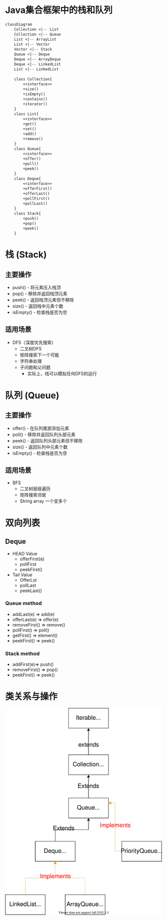 # Java集合框架中的栈和队列

```mermaid
classDiagram
    Collection <|-- List
    Collection <|-- Queue
    List <|-- ArrayList
    List <|-- Vector
    Vector <|-- Stack
    Queue <|-- Deque
    Deque <|-- ArrayDeque
    Deque <|-- LinkedList
    List <|-- LinkedList

    class Collection{
        <<interface>>
        +size()
        +isEmpty()
        +contains()
        +iterator()
    }
    class List{
        <<interface>>
        +get()
        +set()
        +add()
        +remove()
    }
    class Queue{
        <<interface>>
        +offer()
        +poll()
        +peek()
    }
    class Deque{
        <<interface>>
        +offerFirst()
        +offerLast()
        +pollFirst()
        +pollLast()
    }
    class Stack{
        +push()
        +pop()
        +peek()
    }
```

# 栈 (Stack)
## 主要操作
* push() - 将元素压入栈顶
* pop() - 移除并返回栈顶元素
* peek() - 返回栈顶元素但不移除
* size() - 返回栈中元素个数
* isEmpty() - 检查栈是否为空

## 适用场景
* DFS（深度优先搜索）
    * 二叉树DFS
    * 矩阵搜索下一个可能
    * 字符串处理
    * 子问题和父问题
        * 实际上，栈可以模拟任何DFS的运行

# 队列 (Queue)
## 主要操作
* offer() - 在队列尾部添加元素
* poll() - 移除并返回队列头部元素
* peek() - 返回队列头部元素但不移除
* size() - 返回队列中元素个数
* isEmpty() - 检查栈是否为空

## 适用场景
* BFS
    * 二叉树层级遍历
    * 矩阵搜索邻居
    * String array 一个变多个

# 双向列表
## Deque
* HEAD Value
    * offerFirst(e)
    * pollFirst
    * peekFirst()
* Tail Value
    * OfferLst
    * pollLast
    * peekLast()
### Queue method
* addLast(e) => add(e)
* offerLast(e) => offer(e)
* removeFirst() => remove()
* pollFirst() => poll()
* getFirst() => element()
* peekFirst() => peek()

### Stack method
* addFirst(e)=> push()
* removeFirst() => pop()
* peekFirst() => peek()

# 类关系与操作

![Deque继承关系](./graphs/dequeHiarchy.drawio.svg)

